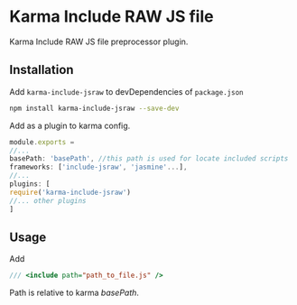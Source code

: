 Karma Include RAW JS file
=========================

Karma Include RAW JS file preprocessor plugin.

## Installation
Add ```karma-include-jsraw``` to devDependencies of ```package.json```

```bash
npm install karma-include-jsraw --save-dev
```

Add as a plugin to karma config.

```js
module.exports = 
//...
basePath: 'basePath', //this path is used for locate included scripts
frameworks: ['include-jsraw', 'jasmine'...],
//...
plugins: [
require('karma-include-jsraw')
//... other plugins
]
```

## Usage

Add 
```js
/// <include path="path_to_file.js" />
```
Path is relative to karma *basePath*.
